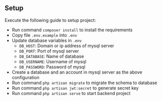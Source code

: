 ## Setup

Execute the following guide to setup project:

- Run command `composer install` to install the requirements
- Copy file `.env.example` into `.env`
- Update database variables in `.env`
    * `DB_HOST`: Domain or ip address of mysql server
    * `DB_PORT`: Port of mysql server
    * `DB_DATABASE`: Name of database
    * `DB_USERNAME`: Username of mysql
    * `DB_PASSWORD`: Password of mysql
- Create a database and an account in mysql server as the above configuration 
- Run command `php artisan migrate` to migrate the schema to database
- Run command `php artisan jwt:secret` to generate secret key
- Run command `php artisan serve` to start backend project